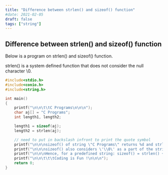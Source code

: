 ```yaml
---
title: "Difference between strlen() and sizeof() function"
#date: 2021-02-05
draft: false
tags: ["string"]
---
```


## Difference between strlen() and sizeof() function

Below is a program on strlen() and sizeof() function.

strlen() is a system defined function that does not consider the null character \0.

```c
#include<stdio.h>
#include<conio.h>
#include<string.h>

int main()
{
    printf("\n\n\t\tC Programs\n\n\n");
    char aj[] = "C Programs";
    int length1, length2;

    length1 = sizeof(aj);
    length2 = strlen(aj);

    // need to put in backslash infront to print the quote symbol
    printf("\n\n\nsizeof() of string \"C Programs\" returns %d and strlen() returns %d.", length1, length2);
    printf("\n\n\nsizeof() also considers \'\\0\' as a part of the string.\n");
    printf("\n\n\nHence, for a predefined string: sizeof() = strlen() + 1 \n");
    printf("\n\n\t\t\tCoding is Fun !\n\n\n");
    return 0;
}
```
